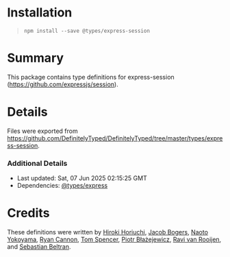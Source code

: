 # Installation
> `npm install --save @types/express-session`

# Summary
This package contains type definitions for express-session (https://github.com/expressjs/session).

# Details
Files were exported from https://github.com/DefinitelyTyped/DefinitelyTyped/tree/master/types/express-session.

### Additional Details
 * Last updated: Sat, 07 Jun 2025 02:15:25 GMT
 * Dependencies: [@types/express](https://npmjs.com/package/@types/express)

# Credits
These definitions were written by [Hiroki Horiuchi](https://github.com/horiuchi), [Jacob Bogers](https://github.com/jacobbogers), [Naoto Yokoyama](https://github.com/builtinnya), [Ryan Cannon](https://github.com/ry7n), [Tom Spencer](https://github.com/fiznool), [Piotr Błażejewicz](https://github.com/peterblazejewicz), [Ravi van Rooijen](https://github.com/HoldYourWaffle), and [Sebastian Beltran](https://github.com/bjohansebas).
